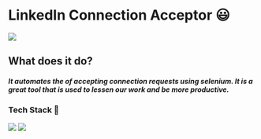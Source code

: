 # LinkedIn Connection Acceptor 😃

 ![](https://socialify.git.ci/aayushi221/CARTOONIZATION/image?font=Inter&forks=1&issues=1&language=1&owner=1&pattern=Charlie%20Brown&pulls=1&stargazers=1&theme=Dark)

## What does it do?

##### It automates the of accepting connection requests using selenium. It is a great tool that is used to lessen our work and be more productive.

### Tech Stack 📂

 ![](https://img.shields.io/badge/Selenium-43B02A?style=for-the-badge&logo=Selenium&logoColor=white) ![](https://img.shields.io/badge/Python-3776AB?style=for-the-badge&logo=python&logoColor=white)
